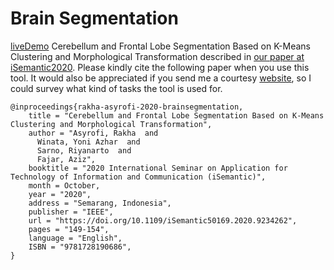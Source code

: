 # Brain Segmentation
[liveDemo](https://share.streamlit.io/asyrofist/brain-segmentation/main.py) 
Cerebellum and Frontal Lobe Segmentation Based on K-Means Clustering and Morphological Transformation described in [our paper at iSemantic2020](https://ieeexplore.ieee.org/document/9234262). Please kindly cite the following paper when you use this tool. It would also be appreciated if you send me a courtesy [website](http://rakha.asyrofi.com/), so I could survey what kind of tasks the tool is used for. 
```
@inproceedings{rakha-asyrofi-2020-brainsegmentation,
    title = "Cerebellum and Frontal Lobe Segmentation Based on K-Means Clustering and Morphological Transformation",
    author = "Asyrofi, Rakha  and
      Winata, Yoni Azhar  and
      Sarno, Riyanarto  and
      Fajar, Aziz",
    booktitle = "2020 International Seminar on Application for Technology of Information and Communication (iSemantic)",
    month = October,
    year = "2020",
    address = "Semarang, Indonesia",
    publisher = "IEEE",
    url = "https://doi.org/10.1109/iSemantic50169.2020.9234262",
    pages = "149-154",
    language = "English",
    ISBN = "9781728190686",
}
```
